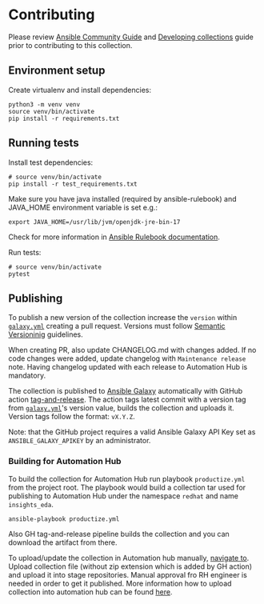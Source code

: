 # Contributing

Please review [Ansible Community Guide](https://docs.ansible.com/ansible/devel/community/index.html)
and [Developing collections](https://docs.ansible.com/ansible/devel/dev_guide/developing_collections.html#contributing-to-collections)
guide prior to contributing to this collection.

## Environment setup

Create virtualenv and install dependencies:
```
python3 -m venv venv
source venv/bin/activate
pip install -r requirements.txt
```

## Running tests

Install test dependencies:
```
# source venv/bin/activate
pip install -r test_requirements.txt
```

Make sure you have java installed (required by ansible-rulebook) and JAVA_HOME environment variable is set e.g.:
```
export JAVA_HOME=/usr/lib/jvm/openjdk-jre-bin-17
```

Check for more information in [Ansible Rulebook documentation](https://ansible.readthedocs.io/projects/rulebook/en/latest/installation.html).


Run tests:
```
# source venv/bin/activate
pytest
```

## Publishing

To publish a new version of the collection increase the `version` within [`galaxy.yml`](galaxy.yml)
creating a pull request. Versions must follow [Semantic Versioninig](https://semver.org/)
guidelines.

When creating PR, also update CHANGELOG.md with changes added. If no code changes were added, update changelog with `Maintenance release` note. Having changelog updated with each release to Automation Hub is mandatory.

The collection is published to [Ansible Galaxy](https://galaxy.ansible.com/ui/repo/published/redhatinsights/eda/)
automatically with GitHub action [tag-and-release](.github/workflows/tag-and-release.yaml).
The action tags latest commit with a version tag from [`galaxy.yml`](galaxy.yml)'s version value, builds the collection and uploads it. Version tags follow the format: `vX.Y.Z`.

Note: that the GitHub project requires a valid Ansible Galaxy API Key set as `ANSIBLE_GALAXY_APIKEY`
by an administrator.

### Building for Automation Hub

To build the collection for Automation Hub run playbook `productize.yml` from the project root.
The playbook would build a collection tar used for publishing to Automation Hub
under the namespace `redhat` and name `insights_eda`.


```
ansible-playbook productize.yml
```

Also GH tag-and-release pipeline builds the collection and you can download the artifact from there.

To upload/update the collection in Automation hub manually, [navigate to](https://console.redhat.com/ansible/automation-hub/repo/published/redhat/insights_eda).
Upload collection file (without zip extension which is added by GH action) and upload it into stage repositories. Manual approval fro RH engineer is needed in order to get it published.
More information how to upload collection into automation hub can be found [here](https://docs.redhat.com/en/documentation/red_hat_ansible_automation_platform/2.5/html/managing_automation_content/managing-collections-hub#proc-uploading-collections).
